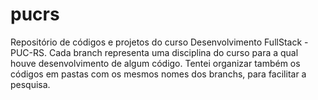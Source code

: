 # pucrs
Repositório de códigos e projetos do curso Desenvolvimento FullStack - PUC-RS. Cada branch representa uma disciplina do curso para a qual houve desenvolvimento de algum código. Tentei organizar também os códigos em pastas com os mesmos nomes dos branchs, para facilitar a pesquisa.
